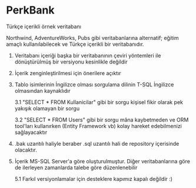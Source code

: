 # PerkBank
Türkçe içerikli örnek veritabanı

Northwind, AdventureWorks, Pubs gibi veritabanlarına alternatif; eğitim amaçlı kullanılabilecek ve Türkçe içerikli bir veritabanıdır.

  1. Veritabanı içeriği başka bir veritabanının çeviri yöntemleri ile dönüştürülmüş bir versiyonu kesinlikle değildir
  2. İçerik zenginleştirilmesi için önerilere açıktır
  3. Tablo isimlerinin İngilizce olması sorgulama dilinin T-SQL İngilizce olmasından kaynaklıdır
  
      3.1 "SELECT * FROM Kullanicilar" gibi bir sorgu kişisel fikir olarak pek yakışık olamayan bir sorgu
      
      3.2 "SELECT * FROM  Users" gibi bir sorgu mâna kaybetmeden ve ORM tool'ları kullanırken (Entity Framework vb) kolay hareket edebilmenizi sağlayacaktır
  4. .bak uzantılı haliyle beraber .sql uzantılı hali de repository içerisinde olacaktır.
  5. İçerik MS-SQL Server'a göre oluşturulmuştur. Diğer veritabanlarına göre de ilerleyen zamanlarda talebe göre düzenlenebilir
      
      5.1 Farkıl versiyonlamalar için desteklere kapımız kapalı değildir :)
